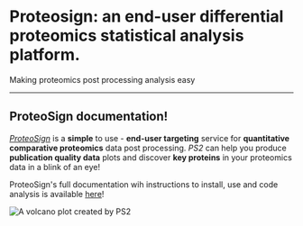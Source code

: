 # Proteosign: an end-user differential proteomics statistical analysis platform.
Making proteomics post processing analysis easy

__________

## ProteoSign documentation!
*[ProteoSign][PSlink]* is a **simple** to use - **end-user targeting** service for **quantitative comparative proteomics** data post processing.
*PS2* can help you produce **publication quality data** plots and discover **key proteins** in your proteomics data in a blink of an eye!

ProteoSign's full documentation wih instructions to install, use and code analysis is available [here](http://bioinformatics.med.uoc.gr/ProteoSign/documentation)!

![A volcano plot created by PS2](http://bioinformatics.med.uoc.gr/ProteoSign/images/scrshot28_help.PNG)

[PSlink]: http://bioinformatics.med.uoc.gr/ProteoSign/